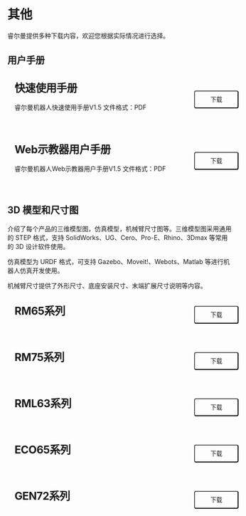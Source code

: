 # 其他

睿尔曼提供多种下载内容，欢迎您根据实际情况进行选择。

## 用户手册

<div class="wrap">
    <div class="d-flex">
        <div class="wrap-item1">
            <h2>快速使用手册</h2>
            <p>睿尔曼机器人快速使用手册V1.5  文件格式：PDF</p>
        </div>
        <div class="wrap-item2">
            <button class="btnStyle" @click="handleDownload(0)">下载</button>
        </div>
    </div>
    
</div>
<div class="wrap">
<div class="d-flex">
        <div class="wrap-item1">
            <h2>Web示教器用户手册</h2>
            <p>睿尔曼机器人Web示教器用户手册V1.5  文件格式：PDF</p>
        </div>
        <div class="wrap-item2">
            <button class="btnStyle" @click="handleDownload(0)">下载</button>
        </div>
    </div>
</div>

## 3D 模型和尺寸图

<p>
介绍了每个产品的三维模型图，仿真模型，机械臂尺寸图等。三维模型图采用通用的 STEP 格式，支持 SolidWorks、UG、Cero、Pro-E、Rhino、3Dmax 等常用的 3D 设计软件使用。
</p>
<p>
仿真模型为 URDF 格式，可支持 Gazebo、Moveit!、Webots、Matlab 等进行机器人仿真开发使用。
</p>
<p>
机械臂尺寸提供了外形尺寸、底座安装尺寸、末端扩展尺寸说明等内容。
</p>

<div class="wrap">
    <div class="d-flex">
        <div class="wrap-item1">
            <h2>RM65系列</h2>
        </div>
        <div class="wrap-item2">
            <button class="btnStyle" @click="handleDownload(0)">下载</button>
        </div>
    </div>
</div>
<div class="wrap">
    <div class="d-flex">
        <div class="wrap-item1">
            <h2>RM75系列</h2>
        </div>
        <div class="wrap-item2">
            <button class="btnStyle" @click="handleDownload(0)">下载</button>
        </div>
    </div>
</div>

<div class="wrap">
    <div class="d-flex">
        <div class="wrap-item1">
            <h2>RML63系列</h2>
        </div>
        <div class="wrap-item2">
            <button class="btnStyle" @click="handleDownload(0)">下载</button>
        </div>
    </div>
</div>

<div class="wrap">
    <div class="d-flex">
        <div class="wrap-item1">
            <h2>ECO65系列</h2>
        </div>
        <div class="wrap-item2">
            <button class="btnStyle" @click="handleDownload(0)">下载</button>
        </div>
    </div>
</div>


<div class="wrap">
    <div class="d-flex">
        <div class="wrap-item1">
            <h2>GEN72系列</h2>
        </div>
        <div class="wrap-item2">
            <button class="btnStyle" @click="handleDownload(0)">下载</button>
        </div>
    </div>
</div>

<script setup>
    const handleDownload=()=>{
        window.open('https://www.baidu.com/', '_blank')
    }
</script>

<style>
.wrap{
    position:relative;
    width:100%;
    border-radius: 8px;
    background-color:var(--vp-c-bg);
    margin:16px 0;
    padding:16px 16px 8px;
    font-size: var(--vp-custom-block-font-size);
}
.d-flex{
    display:flex;
    margin-bottom:16px;
}
.wrap-item1{
     width:70%;
}
.wrap-item2{
    width:30%;
    display:flex;
    justify-content: end;
    align-items: center;
}

.wrap h2{
    font-size:24px !important;
    line-height:32px !important;
    letter-spacing: -0.02em !important;
    height:32px !important;
    margin:0 0 16px 0 !important;
    border-top:none !important;
    padding-top:0 !important;
}
.wrap p{
    color:var(--vp-c-text-2) !important;
}
.btnStyle{
    width: 100px;
    height: 40px;
    background: var(--vp-c-brand-1);
    color:var(--vp-c-white);
    border-radius: 4px;
    /* position:absolute;
    right:16px;
    top:50%;
    transform: translateY(-50%); */
}
</style>
